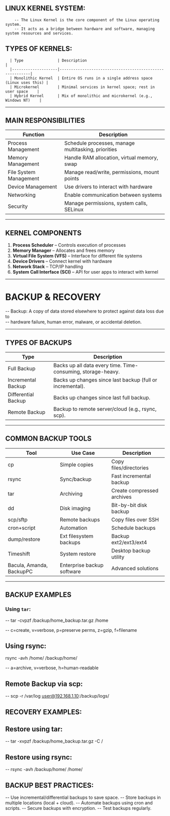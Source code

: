  LINUX KERNEL SYSTEM:
 --------------------

        -- The Linux Kernel is the core component of the Linux operating system.  
        -- It acts as a bridge between hardware and software, managing system resources and services.



 TYPES OF KERNELS:
 -----------------

      | Type               | Description                                             |
      |--------------------|---------------------------------------------------------|
      | Monolithic Kernel  | Entire OS runs in a single address space (Linux uses this) |
      | Microkernel        | Minimal services in kernel space; rest in user space    |
      | Hybrid Kernel      | Mix of monolithic and microkernel (e.g., Windows NT)    |

---

## MAIN RESPONSIBILITIES

| Function                | Description                                         |
|------------------------|-----------------------------------------------------|
| Process Management      | Schedule processes, manage multitasking, priorities|
| Memory Management       | Handle RAM allocation, virtual memory, swap        |
| File System Management  | Manage read/write, permissions, mount points       |
| Device Management       | Use drivers to interact with hardware              |
| Networking              | Enable communication between systems               |
| Security                | Manage permissions, system calls, SELinux          |

---

## KERNEL COMPONENTS

1. **Process Scheduler** – Controls execution of processes  
2. **Memory Manager** – Allocates and frees memory  
3. **Virtual File System (VFS)** – Interface for different file systems  
4. **Device Drivers** – Connect kernel with hardware  
5. **Network Stack** – TCP/IP handling  
6. **System Call Interface (SCI)** – API for user apps to interact with kernel

---

# BACKUP & RECOVERY

-- Backup: A copy of data stored elsewhere to protect against data loss due to  
-- hardware failure, human error, malware, or accidental deletion.

---

## TYPES OF BACKUPS

| Type                | Description                                                    |
|---------------------|----------------------------------------------------------------|
| Full Backup         | Backs up all data every time. Time-consuming, storage-heavy.   |
| Incremental Backup  | Backs up changes since last backup (full or incremental).      |
| Differential Backup | Backs up changes since last full backup.                       |
| Remote Backup       | Backup to remote server/cloud (e.g., rsync, scp).              |

---

## COMMON BACKUP TOOLS

| Tool         | Use Case                 | Description                                |
|-------------|-------------------------|--------------------------------------------|
| cp          | Simple copies           | Copy files/directories                     |
| rsync       | Sync/backup             | Fast incremental backup                    |
| tar         | Archiving               | Create compressed archives                |
| dd          | Disk imaging            | Bit-by-bit disk backup                    |
| scp/sftp    | Remote backups          | Copy files over SSH                       |
| cron+script | Automation              | Schedule backups                          |
| dump/restore| Ext filesystem backups  | Backup ext2/ext3/ext4                     |
| Timeshift   | System restore          | Desktop backup utility                    |
| Bacula, Amanda, BackupPC | Enterprise backup software | Advanced solutions |

---

## BACKUP EXAMPLES

### Using `tar`:
-- tar -cvpzf /backup/home_backup.tar.gz /home

-- c=create, v=verbose, p=preserve perms, z=gzip, f=filename

Using rsync:
------------
rsync -avh /home/ /backup/home/

-- a=archive, v=verbose, h=human-readable

Remote Backup via scp:
---------------------
-- scp -r /var/log user@192.168.1.10:/backup/logs/

RECOVERY EXAMPLES:
-------------------
Restore using tar:
-----------------

-- tar -xvpzf /backup/home_backup.tar.gz -C /

Restore using rsync:
--------------------

-- rsync -avh /backup/home/ /home/

BACKUP BEST PRACTICES:
----------------------

-- Use incremental/differential backups to save space.
-- Store backups in multiple locations (local + cloud).
-- Automate backups using cron and scripts.
-- Secure backups with encryption.
-- Test backups regularly.



